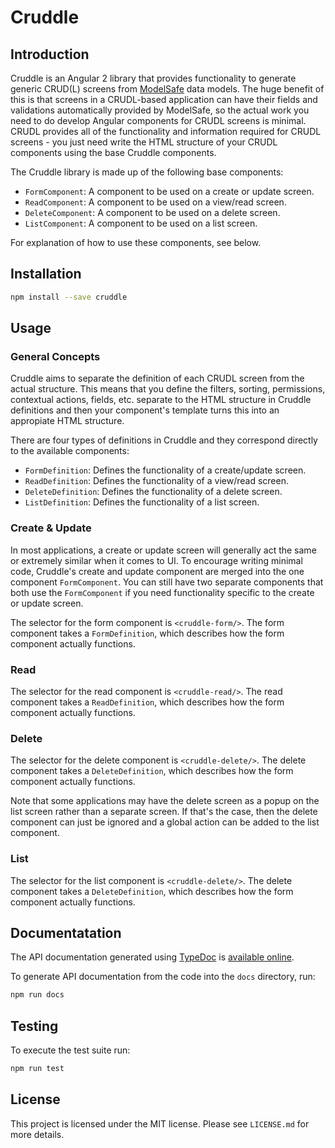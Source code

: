 # Cruddle

## Introduction

Cruddle is an Angular 2 library that provides functionality to generate
generic CRUD(L) screens from [ModelSafe](https://github.com/creativecuriositystudio/modelsafe) data models. 
The huge benefit of this is that screens in a CRUDL-based application can have their fields and validations
automatically provided by ModelSafe, so the actual work you need to do develop Angular components
for CRUDL screens is minimal. CRUDL provides all of the functionality and information required for CRUDL screens - 
you just need write the HTML structure of your CRUDL components using the base Cruddle components.

The Cruddle library is made up of the following base components:

* `FormComponent`: A component to be used on a create or update screen.
* `ReadComponent`: A component to be used on a view/read screen.
* `DeleteComponent`: A component to be used on a delete screen.
* `ListComponent`: A component to be used on a list screen.

For explanation of how to use these components, see below.

## Installation

```sh
npm install --save cruddle
```

## Usage

### General Concepts

Cruddle aims to separate the definition of each CRUDL screen
from the actual structure. This means that you define
the filters, sorting, permissions, contextual actions, fields, etc.
separate to the HTML structure in Cruddle definitions
and then your component's template turns this into an appropiate HTML structure.

There are four types of definitions in Cruddle and they correspond directly
to the available components:

* `FormDefinition`: Defines the functionality of a create/update screen.
* `ReadDefinition`: Defines the functionality of a view/read screen.
* `DeleteDefinition`: Defines the functionality of a delete screen.
* `ListDefinition`: Defines the functionality of a list screen.

### Create & Update

In most applications, a create or update screen will generally
act the same or extremely similar when it comes to UI. To encourage writing minimal code,
Cruddle's create and update component are merged into the one
component `FormComponent`. You can still have two separate
components that both use the `FormComponent` if you need functionality
specific to the create or update screen.

The selector for the form component is `<cruddle-form/>`.
The form component takes a `FormDefinition`, which describes
how the form component actually functions.

### Read

The selector for the read component is `<cruddle-read/>`.
The read component takes a `ReadDefinition`, which describes
how the form component actually functions.

### Delete

The selector for the delete component is `<cruddle-delete/>`.
The delete component takes a `DeleteDefinition`, which describes
how the form component actually functions.

Note that some applications may have the delete screen as a popup
on the list screen rather than a separate screen. If that's the case,
then the delete component can just be ignored and a global action can be
added to the list component.

### List

The selector for the list component is `<cruddle-delete/>`.
The delete component takes a `DeleteDefinition`, which describes
how the form component actually functions.

## Documentatation

The API documentation generated using [TypeDoc](https://github.com/TypeStrong/typedoc)
is [available online](http://creativecuriositystudio.github.io/cruddle).

To generate API documentation from the code into the `docs` directory, run:

```sh
npm run docs
```

## Testing

To execute the test suite run:

```sh
npm run test
```

## License

This project is licensed under the MIT license. Please see `LICENSE.md` for more details.

